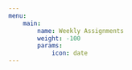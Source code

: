 ```yaml
---
menu:
    main:
        name: Weekly Assignments
        weight: -100
        params:
            icon: date
---
```





































































